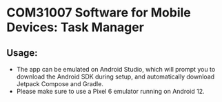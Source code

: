 # COM31007 Software for Mobile Devices: Task Manager

## Usage:
- The app can be emulated on Android Studio, which will prompt you to download the Android SDK during setup, and automatically download Jetpack Compose and Gradle.
- Please make sure to use a Pixel 6 emulator running on Android 12.
